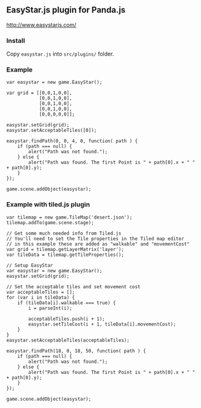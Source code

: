 ## EasyStar.js plugin for Panda.js

http://www.easystarjs.com/

### Install

Copy `easystar.js` into `src/plugins/` folder.

### Example

    var easystar = new game.EasyStar();

    var grid = [[0,0,1,0,0],
                [0,0,1,0,0],
                [0,0,1,0,0],
                [0,0,1,0,0],
                [0,0,0,0,0]];

    easystar.setGrid(grid);
    easystar.setAcceptableTiles([0]);

    easystar.findPath(0, 0, 4, 0, function( path ) {
        if (path === null) {
            alert("Path was not found.");
        } else {
            alert("Path was found. The first Point is " + path[0].x + " " + path[0].y);
        }
    });

    game.scene.addObject(easystar);

### Example with tiled.js plugin

    var tilemap = new game.TileMap('desert.json');
    tilemap.addTo(game.scene.stage);

    // Get some much needed info from Tiled.js 
    // You'll need to set the Tile properties in the Tiled map editor
    // in this example these are added as "walkable" and "movementCost"
    var grid = tilemap.getLayerMatrix('layer');
    var tileData = tilemap.getTileProperties();

    // Setup EasyStar
    var easystar = new game.EasyStar();
    easystar.setGrid(grid);

    // Set the acceptable tiles and set movement cost
    var acceptableTiles = [];
    for (var i in tileData) {
        if (tileData[i].walkable === true) {
            i = parseInt(i);

            acceptableTiles.push(i + 1);
            easystar.setTileCost(i + 1, tileData[i].movementCost);
        }
    }
    easystar.setAcceptableTiles(acceptableTiles);

    easystar.findPath(18, 0, 18, 50, function( path ) {
        if (path === null) {
            alert("Path was not found.");
        } else {
            alert("Path was found. The first Point is " + path[0].x + " " + path[0].y);
        }
    });
    
    game.scene.addObject(easystar);
